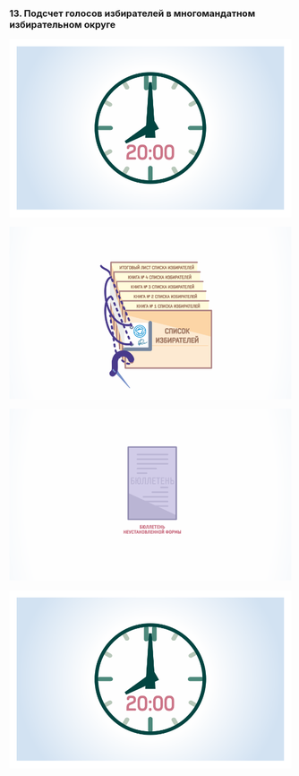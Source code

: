 ### 13. Подсчет голосов избирателей в многомандатном избирательном округе

![ [Урок 13.1 - Погашение неиспользованных избирательных бюллетеней ](#lesson-13.1) ](./13.1.svg)

![ [Урок 13.2 - Работа со списком избирателей ](#lesson-13.2) ](./13.2.svg)

![ [Урок 13.3 - Подсчет голосов избирателей в переносных ящиках для голосования ](#lesson-13.3) ](./13.3.svg)

![ [Урок 13.4 - Непосредственный подсчет голосов избирателей ](#lesson-13.4) ](./13.4.svg)

